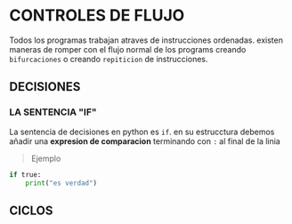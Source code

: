 # CONTROLES DE FLUJO
Todos los programas trabajan atraves de instrucciones ordenadas.
existen maneras de romper con el flujo normal de los programs creando
`bifurcaciones` o creando `repiticion` de instrucciones.
## DECISIONES
### LA SENTENCIA "IF"
La sentencia de decisiones en python es `if`. en su estrucctura debemos añadir una **expresion de comparacion** terminando con `:` al final de la linia
>  Ejemplo

```python
if true:
    print("es verdad")
```
## CICLOS
